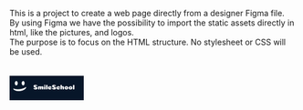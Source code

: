 This is a project to create a web page directly from a designer Figma file.<br />
By using Figma we have the possibility to import the static assets directly in html, like the pictures, and logos.<br />
The purpose is to focus on the HTML structure. No stylesheet or CSS will be used.<br />
<br />
<br />
![alt text](https://github.com/cableyesto/holbertonschool-web-development/blob/main/html_advanced/logo_footer.png?raw=true)